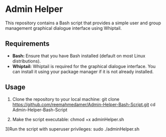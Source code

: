 # Admin Helper

This repository contains a Bash script that provides a simple user and group management graphical dialogue interface using Whiptail.


## Requirements

- **Bash:** Ensure that you have Bash installed (default on most Linux distributions).
- **Whiptail:** Whiptail is required for the graphical dialogue interface. You can install it using your package manager if it is not already installed.


## Usage
1) Clone the repository to your local machine:
git clone https://github.com/reemahmedamer/Admin-Helper-Bash-Script.git
cd Admin-Helper-Bash-Script

2) Make the script executable:
chmod +x adminHelper.sh
  
3)Run the script with superuser privileges:
sudo ./adminHelper.sh
